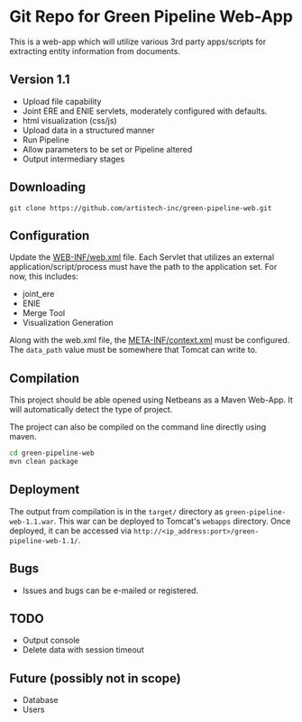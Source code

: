 # Git Repo for Green Pipeline Web-App

This is a web-app which will utilize various 3rd party apps/scripts for extracting entity information from documents.

## Version 1.1

- Upload file capability
- Joint ERE and ENIE servlets, moderately configured with defaults.
- html visualization (css/js)
- Upload data in a structured manner
- Run Pipeline
- Allow parameters to be set or Pipeline altered
- Output intermediary stages

## Downloading

`git clone https://github.com/artistech-inc/green-pipeline-web.git`

## Configuration

Update the [WEB-INF/web.xml](https://github.com/artistech-inc/green-pipeline-web/blob/master/src/main/webapp/WEB-INF/web.xml) file. Each Servlet that utilizes an external application/script/process must have the path to the application set. For now, this includes:

- joint_ere
- ENIE
- Merge Tool
- Visualization Generation

Along with the web.xml file, the [META-INF/context.xml](https://github.com/artistech-inc/green-pipeline-web/blob/master/src/main/webapp/META-INF/context.xml) must be configured. The `data_path` value must be somewhere that Tomcat can write to.

## Compilation

This project should be able opened using Netbeans as a Maven Web-App. It will automatically detect the type of project.

The project can also be compiled on the command line directly using maven.

```sh
cd green-pipeline-web
mvn clean package
```

## Deployment

The output from compilation is in the `target/` directory as `green-pipeline-web-1.1.war`. This war can be deployed to Tomcat's `webapps` directory. Once deployed, it can be accessed via `http://<ip_address:port>/green-pipeline-web-1.1/`.

## Bugs

- Issues and bugs can be e-mailed or registered.

## TODO

- Output console
- Delete data with session timeout

## Future (possibly not in scope)

- Database
- Users
